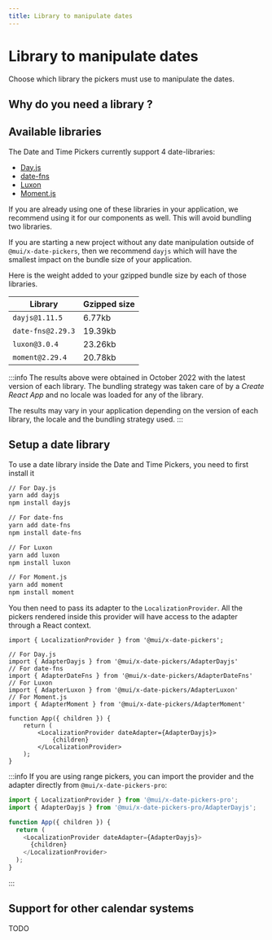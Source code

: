 ```yaml
---
title: Library to manipulate dates
---
```


# Library to manipulate dates

<p class="description">Choose which library the pickers must use to manipulate the dates.</p>

## Why do you need a library ?

## Available libraries

The Date and Time Pickers currently support 4 date-libraries:

- [Day.js](https://day.js.org/)
- [date-fns](https://date-fns.org/)
- [Luxon](https://moment.github.io/luxon/#/)
- [Moment.js](https://momentjs.com/)

If you are already using one of these libraries in your application, we recommend using it for our components as well.
This will avoid bundling two libraries.

If you are starting a new project without any date manipulation outside of `@mui/x-date-pickers`,
then we recommend `dayjs` which will have the smallest impact on the bundle size of your application.

Here is the weight added to your gzipped bundle size by each of those libraries.

| **Library**       | **Gzipped size** |
|-------------------|------------------|
| `dayjs@1.11.5`    | 6.77kb           |
| `date-fns@2.29.3` | 19.39kb          |
| `luxon@3.0.4`     | 23.26kb          |
| `moment@2.29.4`   | 20.78kb          |

:::info
The results above were obtained in October 2022 with the latest version of each library.
The bundling strategy was taken care of by a *Create React App* and no locale was loaded for any of the library.

The results may vary in your application depending on the version of each library, the locale and the bundling strategy used.
:::

## Setup a date library

To use a date library inside the Date and Time Pickers, you need to first install it

```sh
// For Day.js
yarn add dayjs
npm install dayjs

// For date-fns
yarn add date-fns
npm install date-fns

// For Luxon
yarn add luxon
npm install luxon

// For Moment.js
yarn add moment
npm install moment
```

You then need to pass its adapter to the `LocalizationProvider`.
All the pickers rendered inside this provider will have access to the adapter through a React context.

```tsx
import { LocalizationProvider } from '@mui/x-date-pickers';

// For Day.js
import { AdapterDayjs } from '@mui/x-date-pickers/AdapterDayjs'
// For date-fns
import { AdapterDateFns } from '@mui/x-date-pickers/AdapterDateFns'
// For Luxon
import { AdapterLuxon } from '@mui/x-date-pickers/AdapterLuxon'
// For Moment.js
import { AdapterMoment } from '@mui/x-date-pickers/AdapterMoment'

function App({ children }) {
    return (
        <LocalizationProvider dateAdapter={AdapterDayjs}>
            {children}
        </LocalizationProvider>
    );
}
```

:::info
If you are using range pickers, you can import the provider and the adapter directly from `@mui/x-date-pickers-pro`:

```js
import { LocalizationProvider } from '@mui/x-date-pickers-pro';
import { AdapterDayjs } from '@mui/x-date-pickers-pro/AdapterDayjs';

function App({ children }) {
  return (
    <LocalizationProvider dateAdapter={AdapterDayjs}>
      {children}
    </LocalizationProvider>
  );
}
```
:::


## Support for other calendar systems

TODO